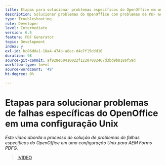 ```yaml
---
title: Etapas para solucionar problemas específicos do OpenOffice em uma configuração Unix
description: Solucionar problemas do OpenOffice com problemas de PDF Generator na configuração do UNIX.
type: Troubleshooting
role: Developer
level: Intermediate
version: 6.5
feature: PDF Generator
topic: Development
index: y
exl-id: bc86dda1-18a4-474b-a8ec-d4e7f15ddd10
duration: 98
source-git-commit: af928e60410022f12207082467d3bd9b818af59d
workflow-type: tm+mt
source-wordcount: '49'
ht-degree: 0%

---
```


# Etapas para solucionar problemas de falhas específicas do OpenOffice em uma configuração Unix

*Este vídeo aborda o processo de solução de problemas de falhas específicas do OpenOffice em uma configuração Unix para AEM Forms PDFG.*

>[!VIDEO](https://video.tv.adobe.com/v/335551?quality=12&learn=on)
